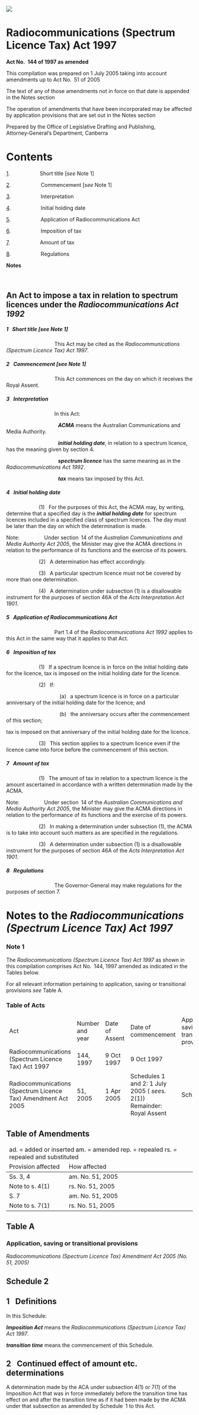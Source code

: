![](http://www.comlaw.gov.au/Details/C2005C00377/Html/97f179d9-0884-4a88-a263-c92914c39473_files/image001.gif)

# Radiocommunications (Spectrum Licence Tax) Act 1997

**Act No. 144 of 1997 as amended**

This compilation was prepared on 1 July 2005
 taking into account amendments up to Act No. 51 of 2005

The text of any of those amendments not in force
 on that date is appended in the Notes section

The operation of amendments that have been incorporated may be 
 affected by application provisions that are set out in the Notes section

Prepared by the Office of Legislative Drafting and Publishing,
 Attorney‑General’s Department, Canberra

# Contents

[1](#1).            Short title [_see_ Note 1]

[2](#2).            Commencement [_see_ Note 1]

[3](#3).            Interpretation

[4](#4).            Initial holding date

[5](#5).            Application of Radiocommunications Act

[6](#6).            Imposition of tax

[7](#7).            Amount of tax

[8](#8).            Regulations

**Notes** 

 

## An Act to impose a tax in relation to spectrum licences under the _Radiocommunications Act 1992_

##### <a id="1"></a>1  Short title [_see_ Note 1]

                   This Act may be cited as the _Radiocommunications (Spectrum Licence Tax) Act 1997_.

##### <a id="2"></a>2  Commencement [_see_ Note 1]

                   This Act commences on the day on which it receives the Royal Assent.

##### <a id="3"></a>3  Interpretation

                   In this Act:

                    <a name="acma"></a>**_ACMA_** means the Australian Communications and Media Authority.

                    <a name="initi-hold-date"></a>**_initial holding date_**, in relation to a spectrum licence, has the meaning given by section 4.

                    <a name="spectrum-licenc"></a>**_spectrum licence_** has the same meaning as in the _Radiocommunications Act 1992_.

                    <a name="tax"></a>**_tax_** means tax imposed by this Act.

##### <a id="4"></a>4  Initial holding date

             (1)  For the purposes of this Act, the ACMA may, by writing, determine that a specified day is the **_initial holding date_** for spectrum licences included in a specified class of spectrum licences. The day must be later than the day on which the determination is made.

Note:          Under section 14 of the _Australian Communications and Media Authority Act 2005_, the Minister may give the ACMA directions in relation to the performance of its functions and the exercise of its powers.

             (2)  A determination has effect accordingly.

             (3)  A particular spectrum licence must not be covered by more than one determination.

             (4)  A determination under subsection (1) is a disallowable instrument for the purposes of section 46A of the _Acts Interpretation Act 1901_.

##### <a id="5"></a>5  Application of Radiocommunications Act

                   Part 1.4 of the _Radiocommunications Act 1992_ applies to this Act in the same way that it applies to that Act.

##### <a id="6"></a>6  Imposition of tax

             (1)  If a spectrum licence is in force on the initial holding date for the licence, tax is imposed on the initial holding date for the licence.

             (2)  If:

                     (a)  a spectrum licence is in force on a particular anniversary of the initial holding date for the licence; and

                     (b)  the anniversary occurs after the commencement of this section;

tax is imposed on that anniversary of the initial holding date for the licence.

             (3)  This section applies to a spectrum licence even if the licence came into force before the commencement of this section.

##### <a id="7"></a>7  Amount of tax

             (1)  The amount of tax in relation to a spectrum licence is the amount ascertained in accordance with a written determination made by the ACMA.

Note:          Under section 14 of the _Australian Communications and Media Authority Act 2005_, the Minister may give the ACMA directions in relation to the performance of its functions and the exercise of its powers.

             (2)  In making a determination under subsection (1), the ACMA is to take into account such matters as are specified in the regulations.

             (3)  A determination under subsection (1) is a disallowable instrument for the purposes of section 46A of the _Acts Interpretation Act 1901_.

##### <a id="8"></a>8  Regulations

                   The Governor-General may make regulations for the purposes of section 7.

# Notes to the _Radiocommunications (Spectrum Licence Tax) Act 1997_

### Note 1

The _Radiocommunications (Spectrum Licence Tax) Act 1997_ as shown in this compilation comprises Act No. 144, 1997 amended as indicated in the Tables below.

For all relevant information pertaining to application, saving or transitional provisions _see_ Table A.

### Table of Acts

<table>
<colgroup>
  <col width="31%">
  <col width="16%">
  <col width="17%">
  <col width="20%">
  <col width="16%">
</colgroup>

<thead>
  <tr>
    <td>
      <div>Act</div>
    </td>
    <td>
      <div>Number 
and year</div>
    </td>
    <td>
      <div>Date 
of Assent</div>
    </td>
    <td>
      <div>Date of commencement</div>
    </td>
    <td>
      <div>Application, saving or transitional provisions</div>
    </td>
  </tr>
  <tr>
    <td>
      <div>Radiocommunications (Spectrum Licence Tax) Act 1997</div>
    </td>
    <td>
      <div>144, 1997</div>
    </td>
    <td>
      <div>9 Oct 1997</div>
    </td>
    <td>
      <div>9 Oct 1997</div>
    </td>
    <td>
      <div></div>
    </td>
  </tr>
  <tr>
    <td>
      <div>Radiocommunications (Spectrum Licence Tax) Amendment Act 2005</div>
    </td>
    <td>
      <div>51, 2005</div>
    </td>
    <td>
      <div>1 Apr 2005</div>
    </td>
    <td>
      <div>Schedules 1 and 2: 1 July 2005 ( <i>see</i>s. 2(1)) 
Remainder: Royal Assent</div>
    </td>
    <td>
      <div>Sch. 2</div>
    </td>
  </tr>
</thead></table>

## Table of Amendments

<table>
<colgroup>
  <col width="32%">
  <col width="68%">
</colgroup>

<thead>
  <tr>
    <td colspan="2">
      <div>ad. = added or inserted am. = amended rep. = repealed rs. = repealed and substituted</div>
    </td>
  </tr>
  <tr>
    <td>
      <div>Provision affected</div>
    </td>
    <td>
      <div>How affected</div>
    </td>
  </tr>
</thead>
<tr>
  <td>
    <div>Ss. 3, 4</div>
  </td>
  <td>
    <div>am. No. 51, 2005</div>
  </td>
</tr>
<tr>
  <td>
    <div>Note to s. 4(1)</div>
  </td>
  <td>
    <div>rs. No. 51, 2005</div>
  </td>
</tr>
<tr>
  <td>
    <div>S. 7</div>
  </td>
  <td>
    <div>am. No. 51, 2005</div>
  </td>
</tr>
<tr>
  <td>
    <div>Note to s. 7(1)</div>
  </td>
  <td>
    <div>rs. No. 51, 2005</div>
  </td>
</tr></table>

## Table A

### Application, saving or transitional provisions

_Radiocommunications (Spectrum Licence Tax) Amendment Act 2005 
 (No. 51, 2005)_

## Schedule 2

## 1  Definitions

In this Schedule:

**_Imposition Act_** means the _Radiocommunications (Spectrum Licence Tax) Act 1997_.

**_transition time_** means the commencement of this Schedule.

## 2  Continued effect of amount etc. determinations

A determination made by the ACA under subsection 4(1) or 7(1) of the Imposition Act that was in force immediately before the transition time has effect on and after the transition time as if it had been made by the ACMA under that subsection as amended by Schedule 1 to this Act.

 
